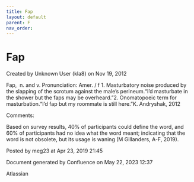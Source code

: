 ```yaml
---
title: Fap
layout: default
parent: F
nav_order:
---
```


# Fap

Created by  Unknown User (kla8) on Nov 19, 2012

Fap,  n. and v. Pronunciation: Amer. / f 1. Masturbatory noise produced by the slapping of the scrotum against the male’s perineum.“I’d masturbate in the shower but the faps may be overheard.”2. Onomatopoeic term for masturbation.“I’d fap but my roommate is still here.”K. Andryshak, 2012

Comments:

Based on survey results, 40% of participants could define the word, and 60% of participants had no idea what the word meant; indicating that the word is not obsolete, but its usage is waning (M Gillanders, A-F, 2019).

Posted by meg23 at Apr 23, 2019 21:45

Document generated by Confluence on May 22, 2023 12:37

Atlassian
